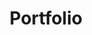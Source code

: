 ---
title: Portfolio
layout: collection
permalink: /portfolio
collection: portfolio
sort_by: order
sort_order: reverse
entries_layout: grid
author_profile: true
header:
  overlay_image: https://source.unsplash.com/featured/?portfolio
  overlay_filter: 0.4
  caption: "Photo credit: [**Unsplash**](https://source.unsplash.com/featured/?portfolio)"
classes: wide
---